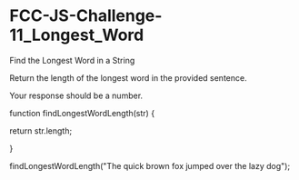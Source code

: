 # FCC-JS-Challenge-11_Longest_Word
Find the Longest Word in a String

Return the length of the longest word in the provided sentence.

Your response should be a number.


function findLongestWordLength(str) {
 
 return str.length;

}

findLongestWordLength("The quick brown fox jumped over the lazy dog");
